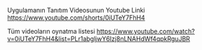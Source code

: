 Uygulamanın Tanıtım Videosunun Youtube Linki
https://www.youtube.com/shorts/0iUTeY7FhH4

Tüm videoların oynatma listesi
https://www.youtube.com/watch?v=0iUTeY7FhH4&list=PLr1abgljwY6Izj8nLNAHdWf4qpkRguJBR
